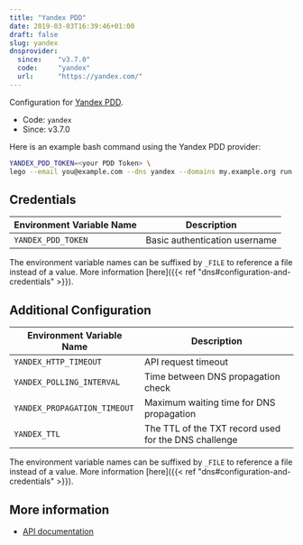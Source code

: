 ```yaml
---
title: "Yandex PDD"
date: 2019-03-03T16:39:46+01:00
draft: false
slug: yandex
dnsprovider:
  since:    "v3.7.0"
  code:     "yandex"
  url:      "https://yandex.com/"
---
```


<!-- THIS DOCUMENTATION IS AUTO-GENERATED. PLEASE DO NOT EDIT. -->
<!-- providers/dns/yandex/yandex.toml -->
<!-- THIS DOCUMENTATION IS AUTO-GENERATED. PLEASE DO NOT EDIT. -->


Configuration for [Yandex PDD](https://yandex.com/).


<!--more-->

- Code: `yandex`
- Since: v3.7.0


Here is an example bash command using the Yandex PDD provider:

```bash
YANDEX_PDD_TOKEN=<your PDD Token> \
lego --email you@example.com --dns yandex --domains my.example.org run
```




## Credentials

| Environment Variable Name | Description |
|-----------------------|-------------|
| `YANDEX_PDD_TOKEN` | Basic authentication username |

The environment variable names can be suffixed by `_FILE` to reference a file instead of a value.
More information [here]({{< ref "dns#configuration-and-credentials" >}}).


## Additional Configuration

| Environment Variable Name | Description |
|--------------------------------|-------------|
| `YANDEX_HTTP_TIMEOUT` | API request timeout |
| `YANDEX_POLLING_INTERVAL` | Time between DNS propagation check |
| `YANDEX_PROPAGATION_TIMEOUT` | Maximum waiting time for DNS propagation |
| `YANDEX_TTL` | The TTL of the TXT record used for the DNS challenge |

The environment variable names can be suffixed by `_FILE` to reference a file instead of a value.
More information [here]({{< ref "dns#configuration-and-credentials" >}}).




## More information

- [API documentation](https://tech.yandex.com/domain/doc/concepts/api-dns-docpage/)

<!-- THIS DOCUMENTATION IS AUTO-GENERATED. PLEASE DO NOT EDIT. -->
<!-- providers/dns/yandex/yandex.toml -->
<!-- THIS DOCUMENTATION IS AUTO-GENERATED. PLEASE DO NOT EDIT. -->
